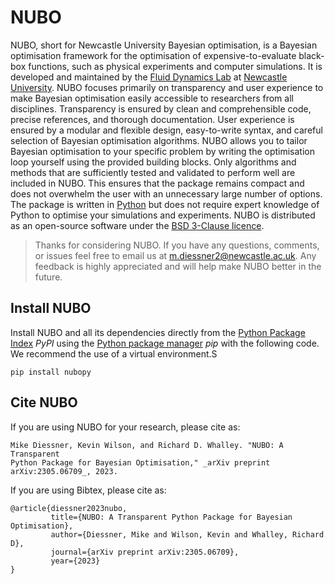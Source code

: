 # NUBO

NUBO, short for Newcastle University Bayesian optimisation, is a Bayesian
optimisation framework for the optimisation of expensive-to-evaluate black-box
functions, such as physical experiments and computer simulations. It is
developed and maintained by the
[Fluid Dynamics Lab](https://www.experimental-fluid-dynamics.com) at
[Newcastle University](https://www.ncl.ac.uk). NUBO focuses primarily on
transparency and user experience to make Bayesian optimisation easily
accessible to researchers from all disciplines. Transparency is ensured by
clean and comprehensible code, precise references, and thorough documentation.
User experience is ensured by a modular and flexible design, easy-to-write
syntax, and careful selection of Bayesian optimisation algorithms. NUBO allows
you to tailor Bayesian optimisation to your specific problem by writing the
optimisation loop yourself using the provided building blocks. Only algorithms
and methods that are sufficiently tested and validated to perform well are
included in NUBO. This ensures that the package remains compact and does not
overwhelm the user with an unnecessary large number of options. The package is
written in [Python](https://www.python.org) but does not require expert
knowledge of Python to optimise your simulations and experiments. NUBO is
distributed as an open-source software under the
[BSD 3-Clause licence](https://joinup.ec.europa.eu/licence/bsd-3-clause-new-or-revised-license).

 > Thanks for considering NUBO. If you have any questions, comments, or issues
 > feel free to email us at m.diessner2@newcastle.ac.uk. Any feedback is highly
 > appreciated and will help make NUBO better in the future.

## Install NUBO

Install NUBO and all its dependencies directly from the
[Python Package Index](https://pypi.org) *PyPI* using the
[Python package manager](https://pip.pypa.io/en/latest/) *pip* with the
following code. We recommend the use of a virtual environment.S

    pip install nubopy

## Cite NUBO

If you are using NUBO for your research, please cite as:

    Mike Diessner, Kevin Wilson, and Richard D. Whalley. "NUBO: A Transparent 
    Python Package for Bayesian Optimisation," _arXiv preprint 
    arXiv:2305.06709_, 2023.

If you are using Bibtex, please cite as:

```
@article{diessner2023nubo,
         title={NUBO: A Transparent Python Package for Bayesian Optimisation},
         author={Diessner, Mike and Wilson, Kevin and Whalley, Richard D},
         journal={arXiv preprint arXiv:2305.06709},
         year={2023}
}
```
